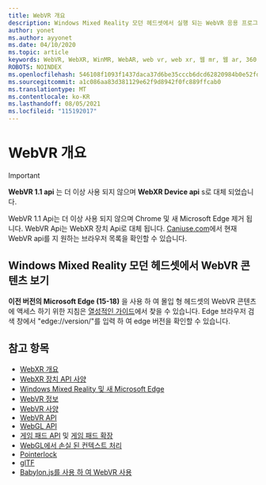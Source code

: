 ```yaml
---
title: WebVR 개요
description: Windows Mixed Reality 모던 헤드셋에서 실행 되는 WebVR 응용 프로그램을 사용 하 고 개발 하는 방법에 대 한 기본 사항을 알아봅니다.
author: yonet
ms.author: ayyonet
ms.date: 04/10/2020
ms.topic: article
keywords: WebVR, WebXR, WinMR, WebAR, web vr, web xr, 웹 mr, 웹 ar, 360, 360 비디오, 360 비디오, 360 photo, 360 사진, 360 콘텐츠, 몰입 형 웹, immersiveweb, IW
ROBOTS: NOINDEX
ms.openlocfilehash: 546108f1093f1437daca37d6be35cccb6dcd62820984b0e52fd45979d4af6e55
ms.sourcegitcommit: a1c086aa83d381129e62f9d8942f0fc889ffcab0
ms.translationtype: MT
ms.contentlocale: ko-KR
ms.lasthandoff: 08/05/2021
ms.locfileid: "115192017"
---
```

# <a name="webvr-overview"></a>WebVR 개요

> [!IMPORTANT]
> **WebVR 1.1 api** 는 더 이상 사용 되지 않으며 **WebXR Device api** s로 대체 되었습니다.

WebVR 1.1 Api는 더 이상 사용 되지 않으며 Chrome 및 새 Microsoft Edge 제거 됩니다. WebVR Api는 WebXR 장치 Api로 대체 됩니다. [Caniuse.com](https://caniuse.com/#search=webvr)에서 현재 WebVR api를 지 원하는 브라우저 목록을 확인할 수 있습니다.

## <a name="viewing-webvr-content-in-windows-mixed-reality-immersive-headsets"></a>Windows Mixed Reality 모던 헤드셋에서 WebVR 콘텐츠 보기

**이전 버전의 Microsoft Edge (15-18)** 을 사용 하 여 몰입 형 헤드셋의 WebVR 콘텐츠에 액세스 하기 위한 지침은 [열성적인 가이드](/windows/mixed-reality/enthusiast-guide/webvr)에서 찾을 수 있습니다. Edge 브라우저 검색 창에서 "edge://version/"를 입력 하 여 edge 버전을 확인할 수 있습니다.

## <a name="see-also"></a>참고 항목

* [WebXR 개요](webxr-overview.md)
* [WebXR 장치 API 사양](https://immersive-web.github.io/webxr/)
* [Windows Mixed Reality 및 새 Microsoft Edge](/windows/mixed-reality/new-microsoft-edge)
* [WebVR 정보](https://webvr.info)
* [WebVR 사양](https://w3c.github.io/webvr/)
* [WebVR API](/previous-versions//mt806281(v=vs.85))
* [WebGL API](/previous-versions/windows/internet-explorer/ie-developer/dev-guides/bg182648(v=vs.85))
* [게임 패드 API](https://msdn.microsoft.com/library/dn743630(v=vs.85).aspx) 및 [게임 패드 확장](https://w3c.github.io/gamepad/extensions.html)
* [WebGL에서 손실 된 컨텍스트 처리](https://www.khronos.org/webgl/wiki/HandlingContextLost)
* [Pointerlock](https://www.w3.org/TR/pointerlock/)
* [glTF](https://www.khronos.org/gltf)
* [Babylon.js를 사용 하 여 WebVR 사용](/windows/uwp/get-started/adding-webvr-to-a-babylonjs-game)